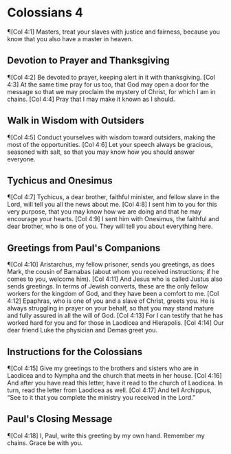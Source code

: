 # Colossians 4

¶[Col 4:1] Masters, treat your slaves with justice and fairness, because you know that you also have a master in heaven.

## Devotion to Prayer and Thanksgiving
¶[Col 4:2] Be devoted to prayer, keeping alert in it with thanksgiving.
[Col 4:3] At the same time pray for us too, that God may open a door for the message so that we may proclaim the mystery of Christ, for which I am in chains.
[Col 4:4] Pray that I may make it known as I should.

## Walk in Wisdom with Outsiders
¶[Col 4:5] Conduct yourselves with wisdom toward outsiders, making the most of the opportunities.
[Col 4:6] Let your speech always be gracious, seasoned with salt, so that you may know how you should answer everyone.

## Tychicus and Onesimus
¶[Col 4:7] Tychicus, a dear brother, faithful minister, and fellow slave in the Lord, will tell you all the news about me.
[Col 4:8] I sent him to you for this very purpose, that you may know how we are doing and that he may encourage your hearts.
[Col 4:9] I sent him with Onesimus, the faithful and dear brother, who is one of you. They will tell you about everything here.

## Greetings from Paul's Companions
¶[Col 4:10] Aristarchus, my fellow prisoner, sends you greetings, as does Mark, the cousin of Barnabas (about whom you received instructions; if he comes to you, welcome him).
[Col 4:11] And Jesus who is called Justus also sends greetings. In terms of Jewish converts, these are the only fellow workers for the kingdom of God, and they have been a comfort to me.
[Col 4:12] Epaphras, who is one of you and a slave of Christ, greets you. He is always struggling in prayer on your behalf, so that you may stand mature and fully assured in all the will of God.
[Col 4:13] For I can testify that he has worked hard for you and for those in Laodicea and Hierapolis.
[Col 4:14] Our dear friend Luke the physician and Demas greet you.

## Instructions for the Colossians
¶[Col 4:15] Give my greetings to the brothers and sisters who are in Laodicea and to Nympha and the church that meets in her house.
[Col 4:16] And after you have read this letter, have it read to the church of Laodicea. In turn, read the letter from Laodicea as well.
[Col 4:17] And tell Archippus, “See to it that you complete the ministry you received in the Lord.”

## Paul's Closing Message
¶[Col 4:18] I, Paul, write this greeting by my own hand. Remember my chains. Grace be with you.
